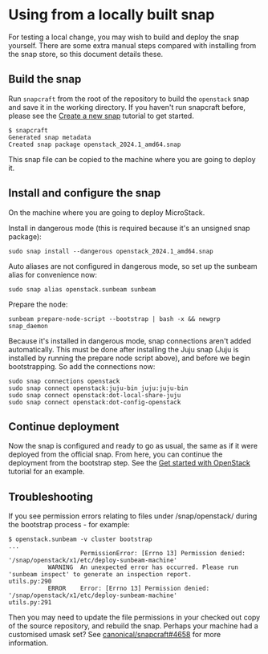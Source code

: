 # Using from a locally built snap

For testing a local change, you may wish to build and deploy the snap yourself.
There are some extra manual steps compared with installing from the snap store,
so this document details these.


## Build the snap

Run `snapcraft` from the root of the repository to build the `openstack` snap and save it in the working directory.  If you haven't run snapcraft before, please see the [Create a new snap](https://snapcraft.io/docs/create-a-new-snap) tutorial to get started.

```
$ snapcraft
Generated snap metadata
Created snap package openstack_2024.1_amd64.snap
```

This snap file can be copied to the machine where you are going to deploy it.

## Install and configure the snap

On the machine where you are going to deploy MicroStack.

Install in dangerous mode (this is required because it's an unsigned snap package):

```
sudo snap install --dangerous openstack_2024.1_amd64.snap
```

Auto aliases are not configured in dangerous mode,
so set up the sunbeam alias for convenience now:

```
sudo snap alias openstack.sunbeam sunbeam
```

Prepare the node:

```
sunbeam prepare-node-script --bootstrap | bash -x && newgrp snap_daemon
```

Because it's installed in dangerous mode, snap connections aren't added automatically.  This must be done after installing the Juju snap (Juju is installed by running the prepare node script above), and before we begin bootstrapping.  So add the connections now:

```
sudo snap connections openstack
sudo snap connect openstack:juju-bin juju:juju-bin
sudo snap connect openstack:dot-local-share-juju
sudo snap connect openstack:dot-config-openstack
```

## Continue deployment

Now the snap is configured and ready to go as usual, the same as if it were deployed from the official snap.  From here, you can continue the deployment from the bootstrap step.  See the [Get started with OpenStack](https://canonical-openstack.readthedocs-hosted.com/en/latest/tutorial/get-started-with-openstack/) tutorial for an example.

## Troubleshooting

If you see permission errors relating to files under /snap/openstack/ during the bootstrap process - for example:

```
$ openstack.sunbeam -v cluster bootstrap
...
                    PermissionError: [Errno 13] Permission denied: '/snap/openstack/x1/etc/deploy-sunbeam-machine'
           WARNING  An unexpected error has occurred. Please run 'sunbeam inspect' to generate an inspection report.                                              utils.py:290
           ERROR    Error: [Errno 13] Permission denied: '/snap/openstack/x1/etc/deploy-sunbeam-machine'                                                          utils.py:291
```

Then you may need to update the file permissions in your checked out copy of the source repository, and rebuild the snap.  Perhaps your machine had a customised umask set?  See [canonical/snapcraft#4658](https://github.com/canonical/snapcraft/issues/4658) for more information.

